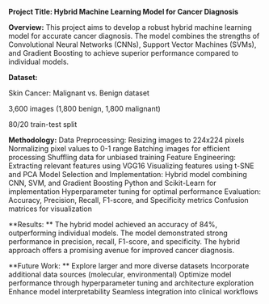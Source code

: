 __Project Title: Hybrid Machine Learning Model for Cancer Diagnosis__

__Overview:__
This project aims to develop a robust hybrid machine learning model for accurate cancer diagnosis. The model combines the strengths of Convolutional Neural Networks (CNNs), Support Vector Machines (SVMs), and Gradient Boosting to achieve superior performance compared to individual models.

__Dataset:__

Skin Cancer: Malignant vs. Benign dataset

3,600 images (1,800 benign, 1,800 malignant)

80/20 train-test split

__Methodology:__
Data Preprocessing:
Resizing images to 224x224 pixels
Normalizing pixel values to 0-1 range
Batching images for efficient processing
Shuffling data for unbiased training
Feature Engineering:
Extracting relevant features using VGG16
Visualizing features using t-SNE and PCA
Model Selection and Implementation:
Hybrid model combining CNN, SVM, and Gradient Boosting
Python and Scikit-Learn for implementation
Hyperparameter tuning for optimal performance
Evaluation:
Accuracy, Precision, Recall, F1-score, and Specificity metrics
Confusion matrices for visualization

**Results:
**
The hybrid model achieved an accuracy of 84%, outperforming individual models.
The model demonstrated strong performance in precision, recall, F1-score, and specificity.
The hybrid approach offers a promising avenue for improved cancer diagnosis.

**Future Work:
**
Explore larger and more diverse datasets
Incorporate additional data sources (molecular, environmental)
Optimize model performance through hyperparameter tuning and architecture exploration
Enhance model interpretability
Seamless integration into clinical workflows
